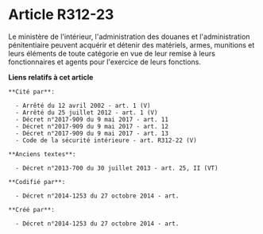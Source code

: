 # Article R312-23

Le ministère de l'intérieur, l'administration des douanes et l'administration pénitentiaire peuvent acquérir et détenir des
matériels, armes, munitions et leurs éléments de toute catégorie en vue de leur remise à leurs fonctionnaires et agents pour
l'exercice de leurs fonctions.

**Liens relatifs à cet article**

	**Cité par**:

	  - Arrêté du 12 avril 2002 - art. 1 (V)
	  - Arrêté du 25 juillet 2012 - art. 1 (V)
	  - Décret n°2017-909 du 9 mai 2017 - art. 11
	  - Décret n°2017-909 du 9 mai 2017 - art. 12
	  - Décret n°2017-909 du 9 mai 2017 - art. 13
	  - Code de la sécurité intérieure - art. R312-22 (V)

	**Anciens textes**:

	  - Décret n°2013-700 du 30 juillet 2013 - art. 25, II (VT)

	**Codifié par**:

	  - Décret n°2014-1253 du 27 octobre 2014 - art.

	**Créé par**:

	  - Décret n°2014-1253 du 27 octobre 2014 - art.
